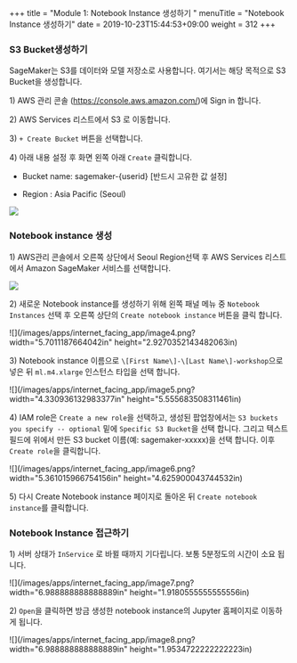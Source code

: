 +++
title = "Module 1: Notebook Instance 생성하기 "
menuTitle = "Notebook Instance 생성하기"
date = 2019-10-23T15:44:53+09:00
weight = 312
+++

### S3 Bucket생성하기 ###

SageMaker는 S3를 데이터와 모델 저장소로 사용합니다. 여기서는 해당
목적으로 S3 Bucket을 생성합니다.

1\) AWS 관리 콘솔 (<https://console.aws.amazon.com/>)에 Sign in 합니다.

2\) AWS Services 리스트에서 S3 로 이동합니다.

3\) `+ Create Bucket` 버튼을 선택합니다.

4\) 아래 내용 설정 후 화면 왼쪽 아래 `Create` 클릭합니다.

-   Bucket name: sagemaker-{userid} \[반드시 고유한 값 설정\]

-   Region : Asia Pacific (Seoul)

![](/images/apps/internet_facing_app/image2.png)

### Notebook instance 생성 ###

1\) AWS관리 콘솔에서 오른쪽 상단에서 Seoul Region선택 후 AWS Services
리스트에서 Amazon SageMaker 서비스를 선택합니다.

![](/images/apps/internet_facing_app/image3.png)

2\) 새로운 Notebook instance를 생성하기 위해 왼쪽 패널 메뉴 중 `Notebook Instances` 선택 후 오른쪽 상단의 `Create notebook instance` 버튼을
클릭 합니다.

![](/images/apps/internet_facing_app/image4.png?width="5.7011187664042in"
height="2.9270352143482063in)

3\) Notebook instance 이름으로 `\[First Name\]-\[Last Name\]-workshop`으로 넣은 뒤 `ml.m4.xlarge` 인스턴스 타입을 선택
합니다.

![](/images/apps/internet_facing_app/image5.png?width="4.330936132983377in"
height="5.555683508311461in)

4\) IAM role은 `Create a new role`을 선택하고, 생성된 팝업창에서는
`S3 buckets you specify -- optional` 밑에 `Specific S3 Bucket`을 선택
합니다. 그리고 텍스트 필드에 위에서 만든 S3 bucket 이름(예:
sagemaker-xxxxx)을 선택 합니다. 이후 `Create role`을 클릭합니다.

![](/images/apps/internet_facing_app/image6.png?width="5.361015966754156in"
height="4.625900043744532in)

5\) 다시 Create Notebook instance 페이지로 돌아온 뒤 `Create notebook`
`instance`를 클릭합니다.

### Notebook Instance 접근하기 ###

1\) 서버 상태가 `InService` 로 바뀔 때까지 기다립니다. 보통 5분정도의
시간이 소요 됩니다.

![](/images/apps/internet_facing_app/image7.png?width="6.988888888888889in"
height="1.9180555555555556in)

2\) `Open`을 클릭하면 방금 생성한 notebook instance의 Jupyter 홈페이지로
이동하게 됩니다.

![](/images/apps/internet_facing_app/image8.png?width="6.988888888888889in"
height="1.9534722222222223in)